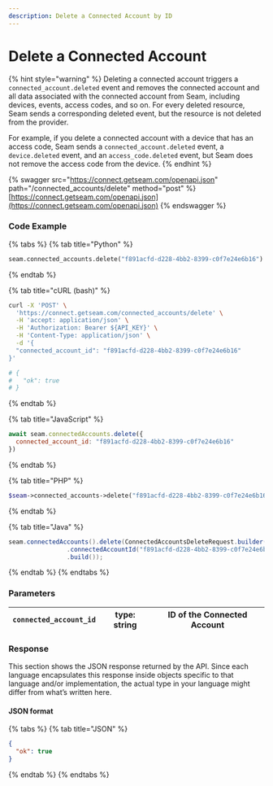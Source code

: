 ```yaml
---
description: Delete a Connected Account by ID
---
```


# Delete a Connected Account

{% hint style="warning" %}
Deleting a connected account triggers a `connected_account.deleted` event and removes the connected account and all data associated with the connected account from Seam, including devices, events, access codes, and so on. For every deleted resource, Seam sends a corresponding deleted event, but the resource is not deleted from the provider.

For example, if you delete a connected account with a device that has an access code, Seam sends a `connected_account.deleted` event, a `device.deleted` event, and an `access_code.deleted` event,
but Seam does not remove the access code from the device.
{% endhint %}

{% swagger src="https://connect.getseam.com/openapi.json" path="/connected_accounts/delete" method="post" %}
[https://connect.getseam.com/openapi.json](https://connect.getseam.com/openapi.json)
{% endswagger %}

### Code Example

{% tabs %}
{% tab title="Python" %}

```python
seam.connected_accounts.delete("f891acfd-d228-4bb2-8399-c0f7e24e6b16")
```

{% endtab %}

{% tab title="cURL (bash)" %}

```bash
curl -X 'POST' \
  'https://connect.getseam.com/connected_accounts/delete' \
  -H 'accept: application/json' \
  -H 'Authorization: Bearer ${API_KEY}' \
  -H 'Content-Type: application/json' \
  -d '{
  "connected_account_id": "f891acfd-d228-4bb2-8399-c0f7e24e6b16"
}'

# {
#   "ok": true
# }
```

{% endtab %}

{% tab title="JavaScript" %}
```javascript
await seam.connectedAccounts.delete({
  connected_account_id: "f891acfd-d228-4bb2-8399-c0f7e24e6b16"
})
```

{% endtab %}

{% tab title="PHP" %}

```php
$seam->connected_accounts->delete("f891acfd-d228-4bb2-8399-c0f7e24e6b16");
```

{% endtab %}

{% tab title="Java" %}

```java
seam.connectedAccounts().delete(ConnectedAccountsDeleteRequest.builder()
                .connectedAccountId("f891acfd-d228-4bb2-8399-c0f7e24e6b16")
                .build());
```

{% endtab %}
{% endtabs %}

### Parameters

| `connected_account_id` | type: string | ID of the Connected Account |
| ---------------------- | ------------ | --------------------------- |

### Response

This section shows the JSON response returned by the API. Since each language encapsulates this response inside objects specific to that language and/or implementation, the actual type in your language might differ from what’s written here.

#### JSON format

{% tabs %}
{% tab title="JSON" %}

```json
{
  "ok": true
}
```

{% endtab %}
{% endtabs %}
